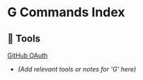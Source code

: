 # G Commands Index

## 🧰 Tools

[GitHub OAuth](./GitHub-OAuth.md)
- *(Add relevant tools or notes for 'G' here)*

